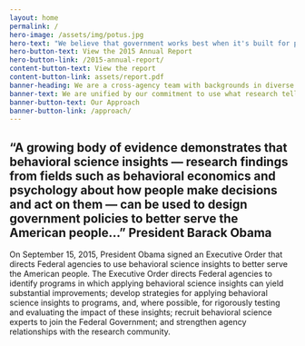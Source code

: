 ```yaml
---
layout: home
permalink: /
hero-image: /assets/img/potus.jpg
hero-text: "We believe that government works best when it's built for people. "
hero-button-text: View the 2015 Annual Report
hero-button-link: /2015-annual-report/
content-button-text: View the report
content-button-link: assets/report.pdf
banner-heading: We are a cross-agency team with backgrounds in diverse fields including psychology, economics, policy,  law, medicine, statistics, and political science.
banner-text: We are unified by our commitment to use what research tells us about how people make decisions to better serve Americans and improve government efficiency.
banner-button-text: Our Approach
banner-button-link: /approach/
---
```

## “A growing body of evidence demonstrates that behavioral science insights — research findings from fields such as behavioral economics and psychology about how people make decisions and act on them — can be used to design government policies to better serve the American people...”           President Barack Obama

On September 15, 2015, President Obama signed an Executive Order that directs Federal agencies to use behavioral science insights to better serve the American people. The Executive Order directs Federal agencies to identify programs in which applying behavioral science insights can yield substantial improvements; develop strategies for applying behavioral science insights to programs, and, where possible, for rigorously testing and evaluating the impact of these insights; recruit behavioral science experts to join the Federal Government; and strengthen agency relationships with the research community.
